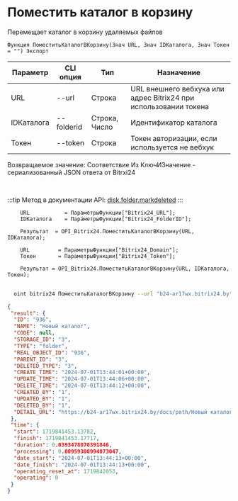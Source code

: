 ﻿---
sidebar_position: 8
---

# Поместить каталог в корзину
 Перемещает каталог в корзину удаляемых файлов



`Функция ПоместитьКаталогВКорзину(Знач URL, Знач IDКаталога, Знач Токен = "") Экспорт`

  | Параметр | CLI опция | Тип | Назначение |
  |-|-|-|-|
  | URL | --url | Строка | URL внешнего вебхука или адрес Bitrix24 при использовании токена |
  | IDКаталога | --folderid | Строка, Число | Идентификатор каталога |
  | Токен | --token | Строка | Токен авторизации, если используется не вебхук |

  
  Возвращаемое значение:   Соответствие Из КлючИЗначение - сериализованный JSON ответа от Bitrxi24

<br/>

:::tip
Метод в документации API: [disk.folder.markdeleted](https://dev.1c-bitrix.ru/rest_help/disk/folder/disk_folder_markdeleted.php)
:::
<br/>


```bsl title="Пример кода"
    URL           = ПараметрыФункции["Bitrix24_URL"];
    IDКаталога    = ПараметрыФункции["Bitrix24_FolderID"];

    Результат  = OPI_Bitrix24.ПоместитьКаталогВКорзину(URL, IDКаталога);

    URL         = ПараметрыФункции["Bitrix24_Domain"];
    Токен       = ПараметрыФункции["Bitrix24_Token"];

    Результат = OPI_Bitrix24.ПоместитьКаталогВКорзину(URL, IDКаталога, Токен);
```



```sh title="Пример команды CLI"
    
  oint bitrix24 ПоместитьКаталогВКорзину --url "b24-ar17wx.bitrix24.by" --folderid "2490" --token "56898d66006e9f06006b12e400000001000..."

```

```json title="Результат"
{
 "result": {
  "ID": "936",
  "NAME": "Новый каталог",
  "CODE": null,
  "STORAGE_ID": "3",
  "TYPE": "folder",
  "REAL_OBJECT_ID": "936",
  "PARENT_ID": "3",
  "DELETED_TYPE": "3",
  "CREATE_TIME": "2024-07-01T13:44:01+00:00",
  "UPDATE_TIME": "2024-07-01T13:44:06+00:00",
  "DELETE_TIME": "2024-07-01T13:44:12+00:00",
  "CREATED_BY": "1",
  "UPDATED_BY": "1",
  "DELETED_BY": "1",
  "DETAIL_URL": "https://b24-ar17wx.bitrix24.by/docs/path/Новый каталог"
 },
 "time": {
  "start": 1719841453.13782,
  "finish": 1719841453.17717,
  "duration": 0.0393478870391846,
  "processing": 0.00959300994873047,
  "date_start": "2024-07-01T13:44:13+00:00",
  "date_finish": "2024-07-01T13:44:13+00:00",
  "operating_reset_at": 1719842053,
  "operating": 0
 }
}
```
